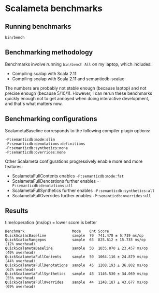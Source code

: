 # Scalameta benchmarks

## Running benchmarks

```
bin/bench
```

## Benchmarking methodology

Benchmarks involve running `bin/bench All` on my laptop, which includes:
  * Compiling scalap with Scala 2.11
  * Compiling scalap with Scala 2.11 and semanticdb-scalac

The numbers are probably not stable enough (because laptop)
and not precise enough (because 5/10/1). However, I can rerun these benchmarks
quickly enough not to get annoyed when doing interactive development,
and that's what matters now.

## Benchmarking configurations

ScalametaBaseline corresponds to the following compiler plugin options:

```
-P:semanticdb:mode:slim
-P:semanticdb:denotations:definitions
-P:semanticdb:synthetics:none
-P:semanticdb:overrides:none
```

Other Scalameta configurations progressively enable more and more features:
  * ScalametaFullContents enables `-P:semanticdb:mode:fat`
  * ScalametaFullDenotations further enables `-P:semanticdb:denotations:all`
  * ScalametaFullSynthetics further enables `-P:semanticdb:synthetics:all`
  * ScalametaFullOverrides further enables `-P:semanticdb:overrides:all`

## Results

time/operation (ms/op) = lower score is better

```
Benchmark                      Mode    Cnt Score
QuickScalacBaseline            sample  70  741.478 ± 6.719 ms/op     
QuickScalacRangepos            sample  63  825.612 ± 15.735 ms/op    (12% overhead)
QuickScalametaBaseline         sample  50  1035.070 ± 23.457 ms/op   (40% overhead)
QuickScalametaFullContents     sample  50  1064.116 ± 24.879 ms/op   (44% overhead)
QuickScalametaFullDenotations  sample  45  1208.193 ± 36.802 ms/op   (63% overhead)
QuickScalametaFullSynthetics   sample  48  1146.530 ± 34.069 ms/op   (55% overhead)
QuickScalametaFullOverrides    sample  44  1248.187 ± 43.677 ms/op   (69% overhead)
```